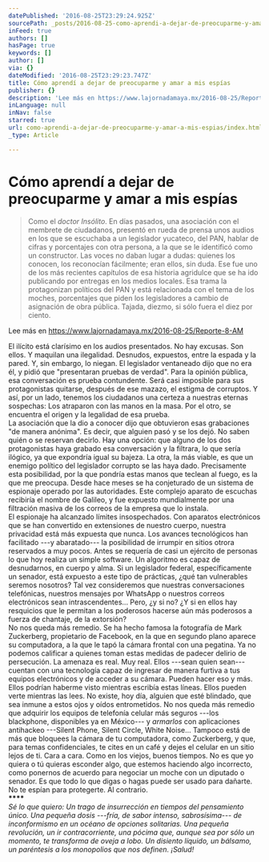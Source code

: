 ```yaml
---
datePublished: '2016-08-25T23:29:24.925Z'
sourcePath: _posts/2016-08-25-como-aprendi-a-dejar-de-preocuparme-y-amar-a-mis-espias.md
inFeed: true
authors: []
hasPage: true
keywords: []
author: []
via: {}
dateModified: '2016-08-25T23:29:23.747Z'
title: Cómo aprendí a dejar de preocuparme y amar a mis espías
publisher: {}
description: 'Lee más en https://www.lajornadamaya.mx/2016-08-25/Reporte-8-AM'
inLanguage: null
inNav: false
starred: true
url: como-aprendi-a-dejar-de-preocuparme-y-amar-a-mis-espias/index.html
_type: Article

---
```

# Cómo aprendí a dejar de preocuparme y amar a mis espías

> Como el _doctor Insólito_. En días pasados, una asociación con el membrete de ciudadanos, presentó en rueda de prensa unos audios en los que se escuchaba a un legislador yucateco, del PAN, hablar de cifras y porcentajes con otra persona, a la que se le identificó como un constructor. Las voces no daban lugar a dudas: quienes los conocen, los reconocían fácilmente; eran ellos, sin duda. Ese fue uno de los más recientes capítulos de esa historia agridulce que se ha ido publicando por entregas en los medios locales. Esa trama la protagonizan políticos del PAN y está relacionada con el tema de los moches, porcentajes que piden los legisladores a cambio de asignación de obra pública. Tajada, diezmo, si sólo fuera el diez por ciento.

Lee más en https://www.lajornadamaya.mx/2016-08-25/Reporte-8-AM

El ilícito está clarísimo en los audios presentados. No hay excusas. Son ellos. Y maquilan una ilegalidad. Desnudos, expuestos, entre la espada y la pared. Y, sin embargo, lo niegan. El legislador ventaneado dijo que no era él, y pidió que "presentaran pruebas de verdad". Para la opinión pública, esa conversación es prueba contundente. Será casi imposible para sus protagonistas quitarse, después de ese mazazo, el estigma de corruptos. Y así, por un lado, tenemos los ciudadanos una certeza a nuestras eternas sospechas: Los atraparon con las manos en la masa. Por el otro, se encuentra el origen y la legalidad de esa prueba.   
La asociación que la dio a conocer dijo que obtuvieron esas grabaciones "de manera anónima". Es decir, que alguien pasó y se los dejó. No saben quién o se reservan decirlo. Hay una opción: que alguno de los dos protagonistas haya grabado esa conversación y la filtrara, lo que sería ilógico, ya que expondría igual su bajeza. La otra, la más viable, es que un enemigo político del legislador corrupto se las haya dado. Precisamente esta posibilidad, por la que pondría estas manos que teclean al fuego, es la que me preocupa. Desde hace meses se ha conjeturado de un sistema de espionaje operado por las autoridades. Este complejo aparato de escuchas recibiría el nombre de Galileo, y fue expuesto mundialmente por una filtración masiva de los correos de la empresa que lo instala.  
El espionaje ha alcanzado límites insospechados. Con aparatos electrónicos que se han convertido en extensiones de nuestro cuerpo, nuestra privacidad está más expuesta que nunca. Los avances tecnológicos han facilitado ---y abaratado--- la posibilidad de irrumpir en sitios otrora reservados a muy pocos. Antes se requería de casi un ejército de personas lo que hoy realiza un simple software. Un algoritmo es capaz de desnudarnos, en cuerpo y alma. Si un legislador federal, específicamente un senador, está expuesto a este tipo de prácticas, ¿qué tan vulnerables seremos nosotros? Tal vez consideremos que nuestras conversaciones telefónicas, nuestros mensajes por WhatsApp o nuestros correos electrónicos sean intrascendentes... Pero, ¿y si no? ¿Y si en ellos hay resquicios que le permitan a los poderosos hacerse aún más poderosos a fuerza de chantaje, de la extorsión?  
No nos queda más remedio. Se ha hecho famosa la fotografía de Mark Zuckerberg, propietario de Facebook, en la que en segundo plano aparece su computadora, a la que le tapó la cámara frontal con una pegatina. Ya no podemos calificar a quienes toman estas medidas de padecer delirio de persecución. La amenaza es real. Muy real. Ellos ---sean quien sean--- cuentan con una tecnología capaz de ingresar de manera furtiva a tus equipos electrónicos y de acceder a su cámara. Pueden hacer eso y más. Ellos podrían haberme visto mientras escribía estas líneas. Ellos pueden verte mientras las lees. No existe, hoy día, alguien que esté blindado, que sea inmune a estos ojos y oídos entrometidos. No nos queda más remedio que adquirir los equipos de telefonía celular más seguros ---los blackphone, disponibles ya en México--- y _armarlos_ con aplicaciones antihackeo ---Silent Phone, Silent Circle, White Noise... Tampoco está de más que bloquees la cámara de tu computadora, como Zuckerberg, y que, para temas confidenciales, te cites en un café y dejes el celular en un sitio lejos de ti. Cara a cara. Como en los viejos, buenos tiempos. No es que yo quiera o tú quieras esconder algo, que estemos haciendo algo incorrecto, como ponernos de acuerdo para negociar un moche con un diputado o senador. Es que todo lo que digas o hagas puede ser usado para dañarte. No te espían para protegerte. Al contrario.   
**\*\*\*\***  
_Sé lo que quiero: Un trago de insurrección en tiempos del pensamiento único. Una pequeña dosis ---fría, de sabor intenso, sabrosísima--- de inconformismo en un océano de opciones solitarias. Una pequeña revolución, un ir contracorriente, una pócima que, aunque sea por sólo un momento, te transforma de oveja a lobo. Un disiento líquido, un bálsamo, un paréntesis a los monopolios que nos definen. ¡Salud!_